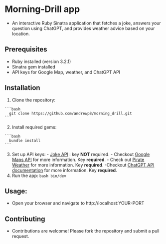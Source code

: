 # Morning-Drill app

- An interactive Ruby Sinatra application that fetches a joke, answers your question using ChatGPT, and provides weather advice based on your location.

## Prerequisites

- Ruby installed (version 3.2.1)
- Sinatra gem installed
- API keys for Google Map, weather, and ChatGPT API

## Installation

  1. Clone the repository:

    ```bash
      git clone https://github.com/andrewp8/morning_drill.git
    ```
  2. Install required gems:

    ```bash
      bundle install
    ```
  3. Set up API keys:
    - [Joke API](https://geek-jokes.sameerkumar.website/api?format=json) :  key **NOT** required.
    - Checkout [Google Maps API](https://developers.google.com/maps/documentation/geocoding/get-api-key) for more information. Key **required**.
    - Check out [Pirate Weather](https://pirateweather.net/en/latest/) for more information. Key **required**.
    -Checkout [ChatGPT API documentation](https://platform.openai.com/docs/api-reference/making-requests) for more information. Key **required**.
  4. Run the app:
    ```bash
      bin/dev
    ```
## Usage:
  - Open your browser and navigate to http://localhost:YOUR-PORT

## Contributing

  - Contributions are welcome! Please fork the repository and submit a pull request.
